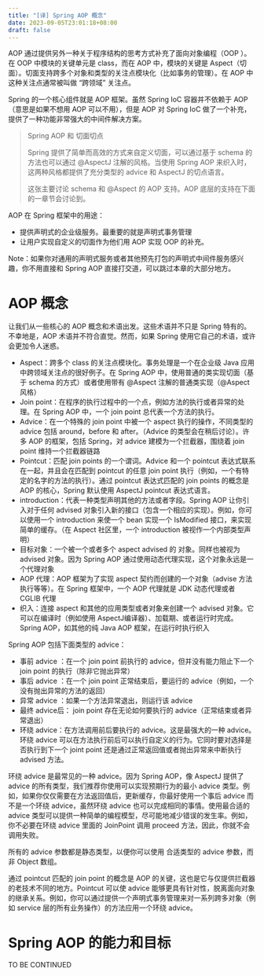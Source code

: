 ```yaml
---
title: "[译] Spring AOP 概念"
date: 2023-09-05T23:01:18+08:00
draft: false
---
```


AOP 通过提供另外一种关于程序结构的思考方式补充了面向对象编程（OOP ）。在 OOP 中模块的关键单元是 class，而在 AOP 中，模块的关键是 Aspect（切面）。切面支持跨多个对象和类型的关注点模块化（比如事务的管理）。在 AOP 中这种关注点通常被叫做 “跨领域” 关注点。

Spring 的一个核心组件就是 AOP 框架。虽然 Spring IoC 容器并不依赖于 AOP（意思是如果不想用 AOP 可以不用），但是 AOP 对 Spring IoC 做了一个补充，提供了一种功能非常强大的中间件解决方案。

> Spring AOP 和 切面切点
>
> Spring 提供了简单而高效的方式来自定义切面，可以通过基于 schema 的方法也可以通过 @AspectJ 注解的风格。当使用 Spring AOP 来织入时，这两种风格都提供了充分类型的 advice 和 AspectJ 的切点语言。
>
> 这张主要讨论 schema 和 @Aspect 的 AOP 支持。AOP 底层的支持在下面的一章节会讨论到。

AOP 在 Spring 框架中的用途：
- 提供声明式的企业级服务。最重要的就是声明式事务管理
- 让用户实现自定义的切面作为他们用 AOP 实现 OOP 的补充。

Note：如果你对通用的声明式服务或者其他预先打包的声明式中间件服务感兴趣，你不用直接和 Spring AOP 直接打交道，可以跳过本章的大部分地方。

# AOP 概念

让我们从一些核心的 AOP 概念和术语出发。这些术语并不只是 Spring 特有的。不幸地是，AOP 术语并不符合直觉。然而，如果 Spring 使用它自己的术语，或许会更加令人迷惑。

- Aspect：跨多个 class 的关注点模块化。事务处理是一个在企业级 Java 应用中跨领域关注点的很好例子。在 Spring AOP 中，使用普通的类实现切面（基于 schema 的方式）或者使用带有 @Aspect 注解的普通类实现（@Aspect 风格）
- Join point：在程序的执行过程中的一个点，例如方法的执行或者异常的处理。在 Spring AOP 中，一个 join point 总代表一个方法的执行。
- Advice：在一个特殊的 join point 中被一个 aspect 执行的操作，不同类型的 advice 包括 around，before 和 after。（Advice 的类型会在稍后讨论）。许多 AOP 的框架，包括 Spring，对 advice 建模为一个拦截器，围绕着 join point 维持一个拦截器链路
- Pointcut：匹配 join points 的一个谓词。Advice 和一个 pointcut 表达式联系在一起，并且会在匹配到 pointcut 的任意 join point 执行（例如，一个有特定的名字的方法的执行）。通过 pointcut 表达式匹配的 join points 的概念是 AOP 的核心，Spring 默认使用 AspectJ pointcut 表达式语言。
- introduction：代表一种类型声明其他的方法或者字段。Spring AOP 让你引入对于任何 advised 对象引入新的接口（包含一个相应的实现）。例如，你可以使用一个 introduction 来使一个 bean 实现一个 IsModified 接口，来实现简单的缓存。（在 Aspect 社区里，一个 introduction 被视作一个内部类型声明）
- 目标对象：一个被一个或者多个 aspect advised 的 对象。同样也被视为 advised 对象。因为 Spring AOP 通过使用动态代理实现，这个对象永远是一个代理对象
- AOP 代理：AOP 框架为了实现 aspect 契约而创建的一个对象（advise 方法执行等等）。在 Spring 框架中，一个 AOP 代理就是 JDK 动态代理或者 CGLIB 代理
- 织入：连接 aspect 和其他的应用类型或者对象来创建一个 advised 对象。它可以在编译时（例如使用 AspectJ编译器）、加载期、或者运行时完成。Spring AOP，如其他的纯 Java AOP 框架，在运行时执行织入

Spring AOP 包括下面类型的 advice：
- 事前 advice ：在一个 join point 前执行的 advice，但并没有能力阻止下一个 join point 的执行（除非它抛出异常）
- 事后 advice ：在一个 join point 正常结束后，要运行的 advice（例如，一个没有抛出异常的方法的返回）
- 异常 advice ：如果一个方法异常退出，则运行该 advice
- 最终 advice后： join point 存在无论如何要执行的 advice（正常结束或者异常退出）
- 环绕 advice：在方法调用前后要执行的 advice。这是最强大的一种 advice。环绕 advice 可以在方法执行前后可以执行自定义的行为。它同时要对选择是否执行到下一个 joint point 还是通过正常返回值或者抛出异常来中断执行 advised 方法。

环绕 advice 是最常见的一种 advice。因为 Spring AOP，像 AspectJ 提供了 advice 的所有类型，我们推荐你使用可以实现预期行为的最小 advice 类型。例如，如果你仅仅需要在方法返回值后，更新缓存，你最好使用一个事后 advice 而不是一个环绕 advice，虽然环绕 advice 也可以完成相同的事情。使用最合适的 advice 类型可以提供一种简单的编程模型，尽可能地减少错误的发生率。例如，你不必要在环绕 advice 里面的 JoinPoint 调用 proceed 方法，因此，你就不会调用失败。

所有的 advice 参数都是静态类型，以便你可以使用 合适类型的 advice 参数，而非 Object 数组。

通过 pointcut 匹配的 join point 的概念是 AOP 的关键，这也是它与仅提供拦截器的老技术不同的地方。Pointcut 可以使 advice 能够更具有针对性，脱离面向对象的继承关系。例如，你可以通过提供一个声明式事务管理来对一系列跨多对象（例如 service 层的所有业务操作）的方法应用一个环绕 advice。

# Spring AOP 的能力和目标



TO BE CONTINUED